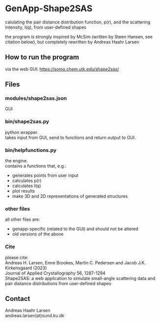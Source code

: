 # GenApp-Shape2SAS

calulating the pair distance distribution function, p(r), and the scattering intensity, I(q), from user-defined shapes

the program is strongly inspired by McSim (written by Steen Hansen, see citation below), but completely rewritten by Andreas Haahr Larsen    

## How to run the program

via the web GUI: https://somo.chem.utk.edu/shape2sas/

## Files

### modules/shape2sas.json
GUI

### bin/shape2sas.py
python wrapper.   
takes input from GUI, send to functions and return output to GUI.   

### bin/helpfunctions.py
the engine.   
contains a functions that, e.g.:  
- generates points from user input   
- calculates p(r)   
- calculates I(q)   
- plot results    
- make 3D and 2D representations of generated structures   

### other files
all other files are:    
- genapp-specific (related to the GUI) and should not be altered    
- old versions of the above    

### Cite
please cite:   
Andreas H. Larsen, Emre Brookes, Martin C. Pedersen and Jacob J.K. Kirkensgaard (2023)     
Journal of Applied Crystallography 56, 1287-1294    
Shape2SAS: a web application to simulate small-angle scattering data and pair distance distributions from user-defined shapes    

## Contact
Andreas Haahr Larsen    
andreas.larsen(at)sund.ku.dk  
